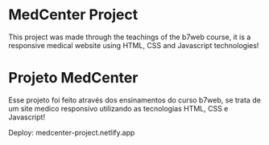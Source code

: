 # MedCenter Project
This project was made through the teachings of the b7web course, it is a responsive medical website using HTML, CSS and Javascript technologies!

# Projeto MedCenter
Esse projeto foi feito através dos ensinamentos do curso b7web, se trata de um site medico responsivo utilizando as tecnologias HTML, CSS e Javascript!

Deploy: medcenter-project.netlify.app

